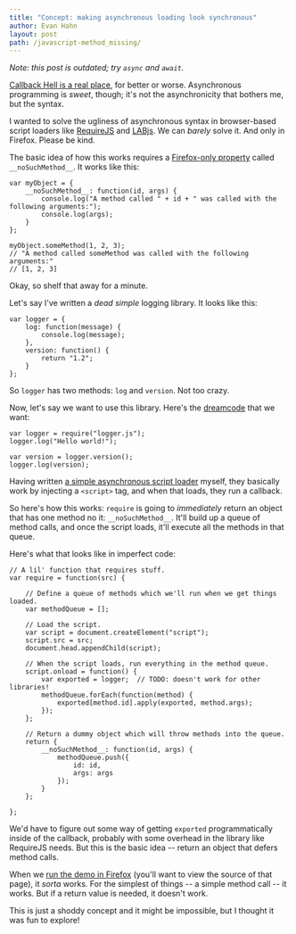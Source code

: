 ```yaml
---
title: "Concept: making asynchronous loading look synchronous"
author: Evan Hahn
layout: post
path: /javascript-method_missing/
---
```


*Note: this post is outdated; try `async` and `await`.*

[Callback Hell is a real place](http://callbackhell.com/), for better or worse. Asynchronous programming is _sweet_, though; it's not the asynchronicity that bothers me, but the syntax.

I wanted to solve the ugliness of asynchronous syntax in browser-based script loaders like [RequireJS](http://requirejs.org/) and [LABjs](http://labjs.com/). We can _barely_ solve it. And only in Firefox. Please be kind.

The basic idea of how this works requires a [Firefox-only property](https://developer.mozilla.org/en-US/docs/JavaScript/Reference/Global_Objects/Object/noSuchMethod) called `__noSuchMethod__`. It works like this:

    var myObject = {
        __noSuchMethod__: function(id, args) {
            console.log("A method called " + id + " was called with the following arguments:");
            console.log(args);
        }
    };

    myObject.someMethod(1, 2, 3);
    // "A method called someMethod was called with the following arguments:"
    // [1, 2, 3]

Okay, so shelf that away for a minute.

Let's say I've written a _dead simple_ logging library. It looks like this:

    var logger = {
        log: function(message) {
            console.log(message);
        },
        version: function() {
            return "1.2";
        }
    };

So `logger` has two methods: `log` and `version`. Not too crazy.

Now, let's say we want to use this library. Here's the [dreamcode](http://nobackend.org/dreamcode.html) that we want:

    var logger = require("logger.js");
    logger.log("Hello world!");

    var version = logger.version();
    logger.log(version);

Having written [a simple asynchronous script loader](https://github.com/evanhahn/scriptinclude) myself, they basically work by injecting a `<script>` tag, and when that loads, they run a callback.

So here's how this works: `require` is going to _immediately_ return an object that has one method no it: `__noSuchMethod__`. It'll build up a queue of method calls, and once the script loads, it'll execute all the methods in that queue.

Here's what that looks like in imperfect code:

    // A lil' function that requires stuff.
    var require = function(src) {

        // Define a queue of methods which we'll run when we get things loaded.
        var methodQueue = [];

        // Load the script.
        var script = document.createElement("script");
        script.src = src;
        document.head.appendChild(script);

        // When the script loads, run everything in the method queue.
        script.onload = function() {
            var exported = logger;  // TODO: doesn't work for other libraries!
            methodQueue.forEach(function(method) {
                exported[method.id].apply(exported, method.args);
            });
        };

        // Return a dummy object which will throw methods into the queue.
        return {
            __noSuchMethod__: function(id, args) {
                methodQueue.push({
                    id: id,
                    args: args
                });
            }
        };

    };

We'd have to figure out some way of getting `exported` programmatically inside of the callback, probably with some overhead in the library like RequireJS needs. But this is the basic idea -- return an object that defers method calls.

When we [run the demo in Firefox](http://evanhahn.com/wp-content/uploads/2013/05/async/index.html) (you'll want to view the source of that page), it _sorta_ works. For the simplest of things -- a simple method call -- it works. But if a return value is needed, it doesn't work.

This is just a shoddy concept and it might be impossible, but I thought it was fun to explore!
